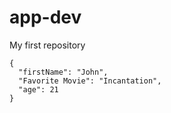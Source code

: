 # app-dev
My first repository


```
{
  "firstName": "John",
  "Favorite Movie": "Incantation",
  "age": 21
}
```
